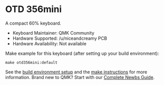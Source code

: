 # OTD 356mini

A compact 60% keyboard.

* Keyboard Maintainer: QMK Community
* Hardware Supported: /u/niceandcreamy PCB
* Hardware Availability: Not available

Make example for this keyboard (after setting up your build environment):

    make otd356mini:default

See the [build environment setup](https://docs.qmk.fm/#/getting_started_build_tools) and the [make instructions](https://docs.qmk.fm/#/getting_started_make_guide) for more information. Brand new to QMK? Start with our [Complete Newbs Guide](https://docs.qmk.fm/#/newbs).
